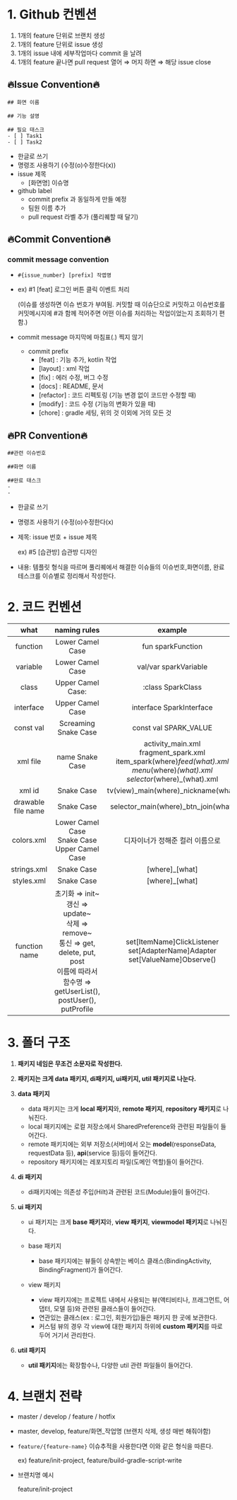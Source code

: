 # 1. Github 컨벤션

1. 1개의 feature 단위로 브랜치 생성
2. 1개의 feature 단위로 issue 생성
3. 1개의 issue 내에 세부작업마다 commit 을 날려
4. 1개의 feature 끝나면 pull request 열어 ⇒ 머지 하면 ⇒ 해당 issue close

## 🔥Issue Convention🔥
```
## 화면 이름

## 기능 설명

## 필요 태스크
- [ ] Task1
- [ ] Task2
```

- 한글로 쓰기
- 명령조 사용하기 (수정(o)수정한다(x))
- issue 제목
    - [화면명] 이슈명
- github label
    - commit prefix 과 동일하게 만들 예정
    - 팀원 이름 추가
    - pull request 라벨 추가 (풀리퀘할 때 달기)

## 🔥Commit Convention🔥

### commit message convention

- `#{issue_number} [prefix] 작엽명`
- ex) #1 [feat] 로그인 버튼 클릭 이벤트 처리
    
    (이슈를 생성하면 이슈 번호가 부여됨. 커밋할 때 이슈단으로 커밋하고 이슈번호를 커밋메시지에 #과 함께 적어주면 어떤 이슈를 처리하는 작업이었는지 조회하기 편함.)
    
- commit message 마지막에 마침표(.) 찍지 않기
    - commit prefix
        - [feat] : 기능 추가, kotlin 작업
        - [layout] : xml 작업
        - [fix] : 에러 수정, 버그 수정
        - [docs] : README, 문서
        - [refactor] : 코드 리펙토링 (기능 변경 없이 코드만 수정할 때)
        - [modify] : 코드 수정 (기능의 변화가 있을 때)
        - [chore] : gradle 세팅, 위의 것 이외에 거의 모든 것
## 🔥PR Convention🔥

```
##관련 이슈번호

##화면 이름

##완료 태스크
-
-

```

- 한글로 쓰기
- 명령조 사용하기 (수정(o)수정한다(x)

- 제목: issue 번호 + issue 제목
    
    ex) #5 [습관방] 습관방 디자인
    
- 내용: 템플릿 형식을 따르며 풀리퀘에서 해결한 이슈들의
이슈번호,화면이름, 완료테스크를 이슈별로 정리해서 작성한다.



# 2. 코드 컨벤션

|what|naming rules|example|
|:---:|:---:|:---:|
|function|Lower Camel Case|fun sparkFunction|
|variable|Lower Camel Case|val/var sparkVariable|
|class|Upper Camel Case:|:class SparkClass|
|interface|Upper Camel Case|interface SparkInterface|
|const val|Screaming Snake Case|const val SPARK_VALUE|
|xml file|name	Snake Case|activity_main.xml<br/>fragment_spark.xml<br/>item_spark(where)_feed(what).xml<br/>menu_(where)_(what).xml<br/>selector_(where)_(what).xml|
|xml id|Snake Case|tv(view)_main(where)_nickname(what)|
|drawable file name|Snake Case|selector_main(where)_btn_join(what)|
|colors.xml|Lower Camel Case<br/>Snake Case<br/>Upper Camel Case|디자이너가 정해준 컬러 이름으로|
|strings.xml|Snake Case|[where]_[what]|
|styles.xml|Snake Case|[where]_[what]|
|function name|초기화 ⇒ init~<br/>갱신 ⇒ update~<br/>삭제 ⇒ remove~<br/>통신 ⇒ get, delete, put, post<br/>이름에 따라서 함수명 ⇒ getUserList(), postUser(), putProfile|set[ItemName]ClickListener<br/>set[AdapterName]Adapter<br/>set[ValueName]Observe()|


# 3. 폴더 구조

1. **패키지 네임은 무조건 소문자로 작성한다.**
2. **패키지는 크게 data 패키지, di패키지, ui패키지, util 패키지로 나눈다.**

1. **data 패키지**
    - data 패키지는 크게 **local 패키지**와, **remote 패키지**, **repository 패키지**로 나눠진다.
    - local 패키지에는 로컬 저장소에서 SharedPreference와 관련된 파일들이 들어간다.
    - remote 패키지에는 외부 저장소(서버)에서 오는 **model**(responseData, requestData 등), **api**(service 등)등이 들어간다.
    - repository 패키지에는 레포지토리 파일(도메인 역할)들이 들어간다.
2. **di 패키지**
    - di패키지에는 의존성 주입(Hilt)과 관련된 코드(Module)들이 들어간다.
3. **ui 패키지**
    - ui 패키지는 크게 **base 패키지**와, **view 패키지**, **viewmodel 패키지**로 나눠진다.
    - base 패키지
        - base 패키지에는 뷰들이 상속받는 베이스 클래스(BindingActivity, BindingFragment)가 들어간다.
        
    - view 패키지
        - view 패키지에는 프로젝트 내에서 사용되는 뷰(액티비티나, 프래그먼트, 어댑터, 모델 등)와 관련된 클래스들이 들어간다.
        - 연관있는 클래스(ex : 로그인, 회원가입)들은 패키지 한 곳에 보관한다.
        - 커스텀 뷰의 경우 각 view에 대한 패키지 하위에 **custom 패키지**를 따로 두어 거기서 관리한다.
4. **util 패키지**
    - **util 패키지**에는 확장함수나, 다양한 util 관련 파일들이 들어간다.


# 4. 브랜치 전략

- master / develop / feature / hotfix
- master, develop, feature/화면_작업명  (브랜치 삭제, 생성 매번 해줘야함)

- `feature/{feature-name}` 이슈추적을 사용한다면 이와 같은 형식을 따른다.
    
    ex) feature/init-project, feature/build-gradle-script-write
    

- 브랜치명 예시
    
    feature/init-project
